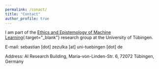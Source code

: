 ```yaml
---
permalink: /conact/
title: "Contact"
author_profile: true
---
```


I am part of the [Ethics and Epistemology of Machine Learning](https://ethics.epistemology.ai){:target="_blank"} research group at the University of Tübingen.

E-mail: sebastian [dot] zezulka [at] uni-tuebingen [dot] de

Address: AI Research Building, Maria-von-Linden-Str. 6, 72072 Tübingen, Germany 

